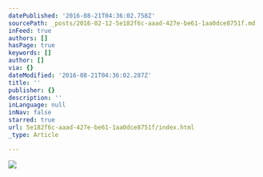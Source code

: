 ```yaml
---
datePublished: '2016-08-21T04:36:02.758Z'
sourcePath: _posts/2016-02-12-5e182f6c-aaad-427e-be61-1aa0dce8751f.md
inFeed: true
authors: []
hasPage: true
keywords: []
author: []
via: {}
dateModified: '2016-08-21T04:36:02.287Z'
title: ''
publisher: {}
description: ''
inLanguage: null
inNav: false
starred: true
url: 5e182f6c-aaad-427e-be61-1aa0dce8751f/index.html
_type: Article

---
```

![](https://the-grid-user-content.s3-us-west-2.amazonaws.com/0aa2da12-d2b3-4039-a599-704945cd75ba.jpg)